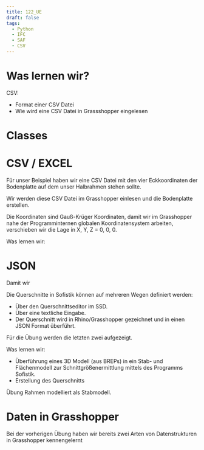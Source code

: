 ```yaml
---
title: 122_UE
draft: false
tags:
  - Python
  - IFC
  - SAF
  - CSV
---
```

# Was lernen wir?

CSV:
- Format einer CSV Datei
- Wie wird eine CSV Datei in Grassshopper eingelesen




# Classes









# CSV / EXCEL

Für unser Beispiel haben wir eine CSV Datei mit den vier Eckkoordinaten der Bodenplatte auf dem unser Halbrahmen stehen sollte.

Wir werden diese CSV Datei im Grasshopper einlesen und die Bodenplatte erstellen.


Die Koordinaten sind Gauß-Krüger Koordinaten, damit wir im Grasshopper nahe der Programminternen globalen Koordinatensystem arbeiten, verschieben wir die Lage in X, Y, Z = 0, 0, 0.

Was lernen wir:

# JSON

Damit wir 

Die Querschnitte in Sofistik können auf mehreren Wegen definiert werden:
- Über den Querschnittseditor im SSD.
- Über eine textliche Eingabe.
- Der Querschnitt wird in Rhino/Grasshopper gezeichnet und in einen JSON Format überführt.

Für die Übung werden die letzten zwei aufgezeigt.


Was lernen wir:
- Überführung eines 3D Modell (aus BREPs) in ein Stab- und Flächenmodell zur Schnittgrößenermittlung mittels des Programms Sofistik.
- Erstellung des Querschnitts


Übung Rahmen modelliert als Stabmodell.



# Daten in Grasshopper

Bei der vorherigen Übung haben wir bereits zwei Arten von Datenstrukturen in Grasshopper kennengelernt 